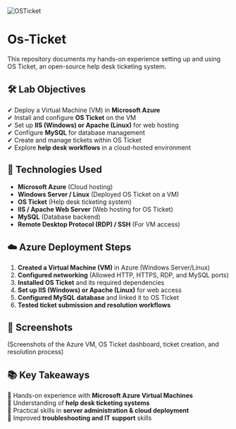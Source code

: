 ![OSTicket](https://github.com/user-attachments/assets/41ff652a-befe-4f99-a1b3-e86b7955eeb9)
# Os-Ticket
This repository documents my hands-on experience setting up and using OS Ticket, an open-source help desk ticketing system.

## 🛠️ Lab Objectives  
✔ Deploy a Virtual Machine (VM) in **Microsoft Azure**  
✔ Install and configure **OS Ticket** on the VM  
✔ Set up **IIS (Windows) or Apache (Linux)** for web hosting  
✔ Configure **MySQL** for database management  
✔ Create and manage tickets within OS Ticket  
✔ Explore **help desk workflows** in a cloud-hosted environment  

## 🔧 Technologies Used  
- **Microsoft Azure** (Cloud hosting)  
- **Windows Server / Linux** (Deployed OS Ticket on a VM)  
- **OS Ticket** (Help desk ticketing system)  
- **IIS / Apache Web Server** (Web hosting for OS Ticket)  
- **MySQL** (Database backend)  
- **Remote Desktop Protocol (RDP) / SSH** (For VM access)  

## ☁️ Azure Deployment Steps  
1. **Created a Virtual Machine (VM)** in Azure (Windows Server/Linux)  
2. **Configured networking** (Allowed HTTP, HTTPS, RDP, and MySQL ports)  
3. **Installed OS Ticket** and its required dependencies  
4. **Set up IIS (Windows) or Apache (Linux)** for web access  
5. **Configured MySQL database** and linked it to OS Ticket  
6. **Tested ticket submission and resolution workflows**  

## 📸 Screenshots  
(Screenshots of the Azure VM, OS Ticket dashboard, ticket creation, and resolution process)  

## 📚 Key Takeaways  
📌 Hands-on experience with **Microsoft Azure Virtual Machines**  
📌 Understanding of **help desk ticketing systems**  
📌 Practical skills in **server administration & cloud deployment**  
📌 Improved **troubleshooting and IT support** skills 
